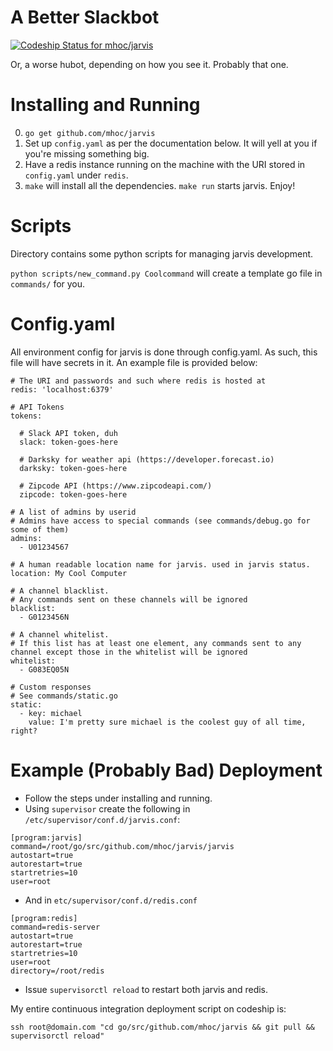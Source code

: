 # A Better Slackbot

[ ![Codeship Status for mhoc/jarvis](https://codeship.com/projects/c137cad0-f434-0132-da6b-46341c668533/status?branch=master)](https://codeship.com/projects/85567)

Or, a worse hubot, depending on how you see it. Probably that one.

# Installing and Running

0. `go get github.com/mhoc/jarvis`
1. Set up `config.yaml` as per the documentation below. It will yell at you if you're missing something big.
2. Have a redis instance running on the machine with the URI stored in `config.yaml` under `redis`.
3. `make` will install all the dependencies. `make run` starts jarvis. Enjoy!

# Scripts

Directory contains some python scripts for managing jarvis development.

`python scripts/new_command.py Coolcommand` will create a template go file in `commands/` for you.

# Config.yaml

All environment config for jarvis is done through config.yaml. As such, this file will have secrets in it. An example file is provided below:

```
# The URI and passwords and such where redis is hosted at
redis: 'localhost:6379'

# API Tokens
tokens:
  
  # Slack API token, duh
  slack: token-goes-here
  
  # Darksky for weather api (https://developer.forecast.io)
  darksky: token-goes-here
  
  # Zipcode API (https://www.zipcodeapi.com/)
  zipcode: token-goes-here

# A list of admins by userid
# Admins have access to special commands (see commands/debug.go for some of them)
admins:
  - U01234567

# A human readable location name for jarvis. used in jarvis status.
location: My Cool Computer

# A channel blacklist.
# Any commands sent on these channels will be ignored
blacklist:
  - G0123456N

# A channel whitelist. 
# If this list has at least one element, any commands sent to any channel except those in the whitelist will be ignored
whitelist:
  - G083EQ05N

# Custom responses
# See commands/static.go
static:
  - key: michael
    value: I'm pretty sure michael is the coolest guy of all time, right?

```

# Example (Probably Bad) Deployment

* Follow the steps under installing and running.
* Using `supervisor` create the following in `/etc/supervisor/conf.d/jarvis.conf`:

```
[program:jarvis]
command=/root/go/src/github.com/mhoc/jarvis/jarvis
autostart=true
autorestart=true
startretries=10
user=root
```

* And in `etc/supervisor/conf.d/redis.conf`

```
[program:redis]
command=redis-server
autostart=true
autorestart=true
startretries=10
user=root
directory=/root/redis
```

* Issue `supervisorctl reload` to restart both jarvis and redis.

My entire continuous integration deployment script on codeship is:

```
ssh root@domain.com "cd go/src/github.com/mhoc/jarvis && git pull && supervisorctl reload"
```
